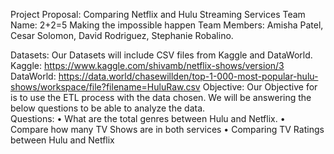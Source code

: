 Project Proposal: Comparing Netflix and Hulu Streaming  Services
Team Name: 2+2=5 Making the impossible happen 
Team Members: Amisha Patel, Cesar Solomon, David Rodriguez, Stephanie Robalino.

Datasets:
Our Datasets will include CSV files from Kaggle and DataWorld. 
Kaggle:
https://www.kaggle.com/shivamb/netflix-shows/version/3
DataWorld:
https://data.world/chasewillden/top-1-000-most-popular-hulu-shows/workspace/file?filename=HuluRaw.csv
Objective: 
Our Objective for is to use the ETL process with the data chosen. We will be answering the below questions to be able to analyze the data.  
Questions:
•	What are the total genres between Hulu and Netflix. 
•	Compare how many TV Shows are in both services 
•	Comparing TV Ratings between Hulu and Netflix 

